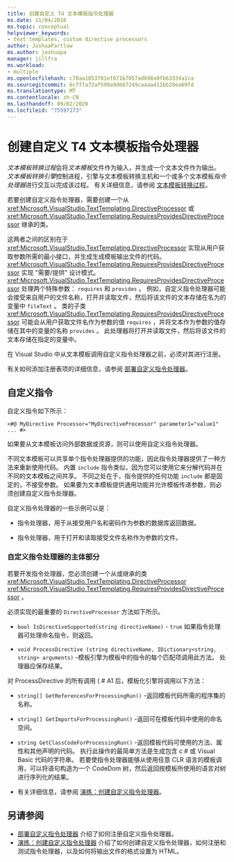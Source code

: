 ```yaml
---
title: 创建自定义 T4 文本模板指令处理器
ms.date: 11/04/2016
ms.topic: conceptual
helpviewer_keywords:
- text templates, custom directive processors
author: JoshuaPartlow
ms.author: joshuapa
manager: jillfra
ms.workload:
- multiple
ms.openlocfilehash: c70aa1853701ef671b7057ad698a0fb63334a1ca
ms.sourcegitcommit: 6cfffa72af599a9d667249caaaa411bb28ea69fd
ms.translationtype: MT
ms.contentlocale: zh-CN
ms.lasthandoff: 09/02/2020
ms.locfileid: "75597173"
---
```

# <a name="create-custom-t4-text-template-directive-processors"></a>创建自定义 T4 文本模板指令处理器

*文本模板转换过程*会将*文本模板*文件作为输入，并生成一个文本文件作为输出。 *文本模板转换引擎*控制进程，引擎与文本模板转换主机和一个或多个文本模板*指令处理器*进行交互以完成该过程。 有关详细信息，请参阅 [文本模板转换过程](../modeling/the-text-template-transformation-process.md)。

若要创建自定义指令处理器，需要创建一个从 <xref:Microsoft.VisualStudio.TextTemplating.DirectiveProcessor> 或 <xref:Microsoft.VisualStudio.TextTemplating.RequiresProvidesDirectiveProcessor> 继承的类。

这两者之间的区别在于 <xref:Microsoft.VisualStudio.TextTemplating.DirectiveProcessor> 实现从用户获取参数所需的最小接口，并生成生成模板输出文件的代码。 <xref:Microsoft.VisualStudio.TextTemplating.RequiresProvidesDirectiveProcessor> 实现 "需要/提供" 设计模式。 <xref:Microsoft.VisualStudio.TextTemplating.RequiresProvidesDirectiveProcessor> 处理两个特殊参数： `requires` 和 `provides` 。  例如，自定义指令处理器可能会接受来自用户的文件名称，打开并读取文件，然后将该文件的文本存储在名为的变量中 `fileText` 。 类的子类 <xref:Microsoft.VisualStudio.TextTemplating.RequiresProvidesDirectiveProcessor> 可能会从用户获取文件名作为参数的值 `requires` ，并将文本作为参数的值存储在其中的变量的名称 `provides` 。 此处理器将打开并读取文件，然后将该文件的文本存储在指定的变量中。

在 Visual Studio 中从文本模板调用自定义指令处理器之前，必须对其进行注册。

有关如何添加注册表项的详细信息，请参阅 [部署自定义指令处理器](../modeling/deploying-a-custom-directive-processor.md)。

## <a name="custom-directives"></a>自定义指令

自定义指令如下所示：

`<#@ MyDirective Processor="MyDirectiveProcessor" parameter1="value1" ... #>`

如果要从文本模板访问外部数据或资源，则可以使用自定义指令处理器。

不同文本模板可以共享单个指令处理器提供的功能，因此指令处理器提供了一种方法来重新使用代码。 内置 `include` 指令类似，因为您可以使用它来分解代码并在不同的文本模板之间共享。 不同之处在于，指令提供的任何功能 `include` 都是固定的，不接受参数。 如果要为文本模板提供通用功能并允许模板传递参数，则必须创建自定义指令处理器。

自定义指令处理器的一些示例可以是：

- 指令处理器，用于从接受用户名和密码作为参数的数据库返回数据。

- 指令处理器，用于打开和读取接受文件名称作为参数的文件。

### <a name="principal-parts-of-a-custom-directive-processor"></a>自定义指令处理器的主体部分

若要开发指令处理器，您必须创建一个从或继承的类 <xref:Microsoft.VisualStudio.TextTemplating.DirectiveProcessor> <xref:Microsoft.VisualStudio.TextTemplating.RequiresProvidesDirectiveProcessor> 。

必须实现的最重要的 `DirectiveProcessor` 方法如下所示。

- `bool IsDirectiveSupported(string directiveName)` - `true` 如果指令处理器可处理命名指令，则返回。

- `void ProcessDirective (string directiveName, IDictionary<string, string> arguments)` -模板引擎为模板中的指令的每个匹配项调用此方法。 处理器应保存结果。

对 ProcessDirective 的所有调用 ( # A1 后，模板化引擎将调用以下方法：

- `string[] GetReferencesForProcessingRun()` -返回模板代码所需的程序集的名称。

- `string[] GetImportsForProcessingRun()` -返回可在模板代码中使用的命名空间。

- `string GetClassCodeForProcessingRun()` -返回模板代码可使用的方法、属性和其他声明的代码。 执行此操作的最简单方法是生成包含 c # 或 Visual Basic 代码的字符串。 若要使指令处理器能够从使用任意 CLR 语言的模板调用，可以将语句构造为一个 CodeDom 树，然后返回按模板所使用的语言对树进行序列化的结果。

- 有关详细信息，请参阅 [演练：创建自定义指令处理器](../modeling/walkthrough-creating-a-custom-directive-processor.md)。

## <a name="see-also"></a>另请参阅

- [部署自定义指令处理器](../modeling/deploying-a-custom-directive-processor.md) 介绍了如何注册自定义指令处理器。
- [演练：创建自定义指令处理器](../modeling/walkthrough-creating-a-custom-directive-processor.md) 介绍了如何创建自定义指令处理器，如何注册和测试指令处理器，以及如何将输出文件的格式设置为 HTML。
